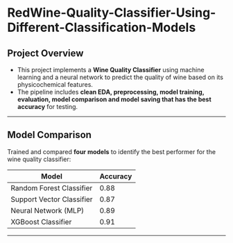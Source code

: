 # RedWine-Quality-Classifier-Using-Different-Classification-Models

## Project Overview

- This project implements a **Wine Quality Classifier** using machine learning and a neural network to predict the quality of wine based on its physicochemical features.
- The pipeline includes **clean EDA, preprocessing, model training, evaluation, model comparison and model saving that has the best accuracy** for testing.

---
## Model Comparison

Trained and compared **four models** to identify the best performer for the wine quality classifier:

| Model                     | Accuracy |
|---------------------------|----------|
| Random Forest Classifier  | 0.88     |
| Support Vector Classifier | 0.87     |
| Neural Network (MLP)      | 0.89     |
| XGBoost Classifier        | 0.91     |

---

